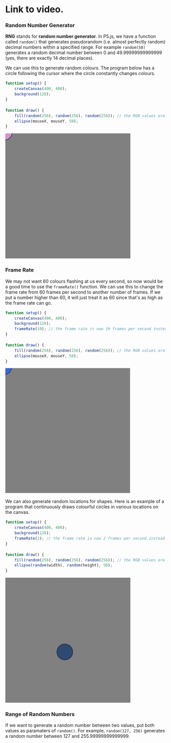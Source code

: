 # Link to video.

### Random Number Generator

**RNG** stands for **random number generator**. In P5.js, we have a function called `random()` that generates pseudorandom (i.e. almost perfectly random) decimal numbers within a specified range. For example `random(50)` generates a random decimal number between 0 and 49.99999999999999 (yes, there are exactly 14 decimal places).

We can use this to generate random colours. The program below has a circle following the cursor where the circle constantly changes colours.

```js
function setup() {
    createCanvas(400, 400);
    background(128);
}

function draw() {
    fill(random(256), random(256), random(256)); // the RGB values are random
    ellipse(mouseX, mouseY, 50);
}
```

![](../../Images/random_colours_1.gif)

### Frame Rate

We may not want 60 colours flashing at us every second, so now would be a good time to use the `frameRate()` function. We can use this to change the frame rate from 60 frames per second to another number of frames. If we put a number higher than 60, it will just treat it as 60 since that's as high as the frame rate can go.

```js
function setup() {
    createCanvas(400, 400);
    background(128);
    frameRate(10); // the frame rate is now 10 frames per second instead of 60
}

function draw() {
    fill(random(256), random(256), random(256)); // the RGB values are random
    ellipse(mouseX, mouseY, 50);
}
```

![](../../Images/random_colours_2.gif)

We can also generate random locations for shapes. Here is an example of a program that continuously draws colourful circles in various locations on the canvas.

```js
function setup() {
    createCanvas(400, 400);
    background(128);
    frameRate(2); // the frame rate is now 2 frames per second instead of 60
}

function draw() {
    fill(random(256), random(256), random(256)); // the RGB values are random
    ellipse(random(width), random(height), 50);
}
```

![](../../Images/random_colours_3.gif)


### Range of Random Numbers

If we want to generate a random number between two values, put both values as paramaters of `random()`. For example, `random(127, 256)` generates a random number between 127 and 255.99999999999999.
